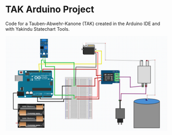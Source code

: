 # TAK Arduino Project
 Code for a Tauben-Abwehr-Kanone (TAK) created in the Arduino IDE and with Yakindu Statechart Tools. 

<img src='steckplan.png' max-width='700'>